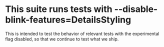 # This suite runs tests with --disable-blink-features=DetailsStyling

This is intended to test the behavior of relevant tests with the
experimental flag disabled, so that we continue to test what we ship.

